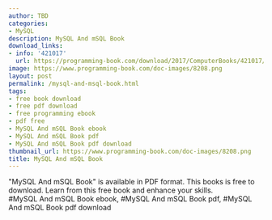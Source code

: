```yaml
---
author: TBD
categories:
- MySQL
description: MySQL And mSQL Book
download_links:
- info: '421017'
  url: https://programming-book.com/download/2017/ComputerBooks/421017/MySQL And mSQL.pdf
image: https://www.programming-book.com/doc-images/8208.png
layout: post
permalink: /mysql-and-msql-book.html
tags:
- free book download
- free pdf download
- free programming ebook
- pdf free
- MySQL And mSQL Book ebook
- MySQL And mSQL Book pdf
- MySQL And mSQL Book pdf download
thumbnail_url: https://www.programming-book.com/doc-images/8208.png
title: MySQL And mSQL Book
---
```


 
<div class="item-desc text-justify">
  "MySQL And mSQL Book" is available in PDF format. This books is free to download. Learn from this free book and enhance your skills.
  <br>
  #MySQL And mSQL Book ebook, #MySQL And mSQL Book pdf, #MySQL And mSQL Book pdf download
</div>